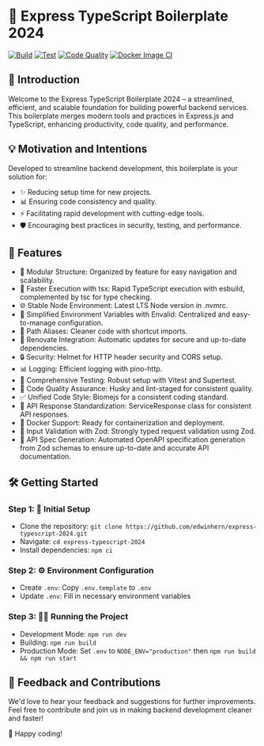 # 🚀 Express TypeScript Boilerplate 2024

[![Build](https://github.com/edwinhern/express-typescript-2024/actions/workflows/build.yml/badge.svg)](https://github.com/edwinhern/express-typescript-2024/actions/workflows/build.yml)
[![Test](https://github.com/edwinhern/express-typescript-2024/actions/workflows/test.yml/badge.svg)](https://github.com/edwinhern/express-typescript-2024/actions/workflows/test.yml)
[![Code Quality](https://github.com/edwinhern/express-typescript-2024/actions/workflows/code-quality.yml/badge.svg)](https://github.com/edwinhern/express-typescript-2024/actions/workflows/code-quality.yml)
[![Docker Image CI](https://github.com/edwinhern/express-typescript-2024/actions/workflows/docker-image.yml/badge.svg)](https://github.com/edwinhern/express-typescript-2024/actions/workflows/docker-image.yml)

## 🌟 Introduction

Welcome to the Express TypeScript Boilerplate 2024 – a streamlined, efficient, and scalable foundation for building powerful backend services. This boilerplate merges modern tools and practices in Express.js and TypeScript, enhancing productivity, code quality, and performance.

## 💡 Motivation and Intentions

Developed to streamline backend development, this boilerplate is your solution for:

-   ✨ Reducing setup time for new projects.
-   📊 Ensuring code consistency and quality.
-   ⚡ Facilitating rapid development with cutting-edge tools.
-   🛡️ Encouraging best practices in security, testing, and performance.

## 🚀 Features

-   📁 Modular Structure: Organized by feature for easy navigation and scalability.
-   💨 Faster Execution with tsx: Rapid TypeScript execution with esbuild, complemented by tsc for type checking.
-   🌐 Stable Node Environment: Latest LTS Node version in .nvmrc.
-   🔧 Simplified Environment Variables with Envalid: Centralized and easy-to-manage configuration.
-   🔗 Path Aliases: Cleaner code with shortcut imports.
-   🔄 Renovate Integration: Automatic updates for secure and up-to-date dependencies.
-   🔒 Security: Helmet for HTTP header security and CORS setup.
-   📊 Logging: Efficient logging with pino-http.
-   🧪 Comprehensive Testing: Robust setup with Vitest and Supertest.
-   🔑 Code Quality Assurance: Husky and lint-staged for consistent quality.
-   ✅ Unified Code Style: Biomejs for a consistent coding standard.
-   📃 API Response Standardization: ServiceResponse class for consistent API responses.
-   🐳 Docker Support: Ready for containerization and deployment.
-   📝 Input Validation with Zod: Strongly typed request validation using Zod.
-   🧩 API Spec Generation: Automated OpenAPI specification generation from Zod schemas to ensure up-to-date and accurate API documentation.

## 🛠️ Getting Started

### Step 1: 🚀 Initial Setup

-   Clone the repository: `git clone https://github.com/edwinhern/express-typescript-2024.git`
-   Navigate: `cd express-typescript-2024`
-   Install dependencies: `npm ci`

### Step 2: ⚙️ Environment Configuration

-   Create `.env`: Copy `.env.template` to `.env`
-   Update `.env`: Fill in necessary environment variables

### Step 3: 🏃‍♂️ Running the Project

-   Development Mode: `npm run dev`
-   Building: `npm run build`
-   Production Mode: Set `.env` to `NODE_ENV="production"` then `npm run build && npm run start`

## 🤝 Feedback and Contributions

We'd love to hear your feedback and suggestions for further improvements. Feel free to contribute and join us in making backend development cleaner and faster!

🎉 Happy coding!
